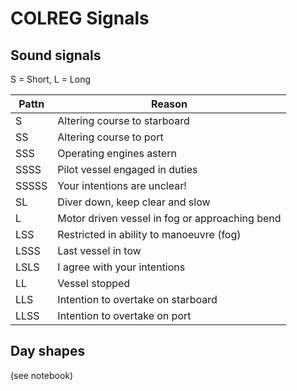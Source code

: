 # COLREG Signals

## Sound signals

S = Short, L = Long

| Pattn | Reason
|-------|--------
| S     | Altering course to starboard
| SS    | Altering course to port
| SSS   | Operating engines astern
| SSSS  | Pilot vessel engaged in duties
| SSSSS | Your intentions are unclear!
| SL    | Diver down, keep clear and slow
| L     | Motor driven vessel in fog or approaching bend
| LSS   | Restricted in ability to manoeuvre (fog)
| LSSS  | Last vessel in tow
| LSLS  | I agree with your intentions
| LL    | Vessel stopped
| LLS   | Intention to overtake on starboard
| LLSS  | Intention to overtake on port

## Day shapes

(see notebook)
